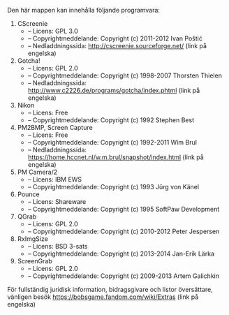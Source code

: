 ﻿Den här mappen kan innehålla följande programvara:

1. CScreenie
   - – Licens: GPL 3.0
   - – Copyrightmeddelande: Copyright (c) 2011-2012 Ivan Poštić
   - – Nedladdningssida: http://cscreenie.sourceforge.net/ (link på engelska)
2. Gotcha!
   - – Licens: GPL 2.0
   - – Copyrightmeddelande: Copyright (c) 1998-2007 Thorsten Thielen
   - – Nedladdningssida: http://www.c2226.de/programs/gotcha/index.phtml (link på engelska)
3. Nikon
   - – Licens: Free
   - – Copyrightmeddelande: Copyright (c) 1992 Stephen Best
4. PM2BMP, Screen Capture
   - – Licens: Free
   - – Copyrightmeddelande: Copyright (c) 1992-2011 Wim Brul
   - – Nedladdningssida: https://home.hccnet.nl/w.m.brul/snapshot/index.html (link på engelska)
5. PM Camera/2
   - – Licens: IBM EWS
   - – Copyrightmeddelande: Copyright (c) 1993 Jürg von Känel
6. Pounce
   - – Licens: Shareware
   - – Copyrightmeddelande: Copyright (c) 1995 SoftPaw Development
7. QGrab
   - – Licens: GPL 2.0
   - – Copyrightmeddelande: Copyright (c) 2010-2012 Peter Jespersen
8. RxImgSize
   - – Licens: BSD 3-sats
   - – Copyrightmeddelande: Copyright (c) 2013-2014 Jan-Erik Lärka
9. ScreenGrab
   - – Licens: GPL 2.0
   - – Copyrightmeddelande: Copyright (c) 2009-2013 Artem Galichkin

För fullständig juridisk information, bidragsgivare och listor översättare, vänligen besök https://bobsgame.fandom.com/wiki/Extras (link på engelska)
